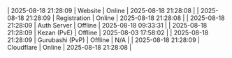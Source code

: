 | 2025-08-18 21:28:09 | Website | Online | 2025-08-18 21:28:08 |
| 2025-08-18 21:28:09 | Registration | Online | 2025-08-18 21:28:08 |
| 2025-08-18 21:28:09 | Auth Server | Offline | 2025-08-18 09:33:31 |
| 2025-08-18 21:28:09 | Kezan (PvE) | Offline | 2025-08-03 17:58:02 |
| 2025-08-18 21:28:09 | Gurubashi (PvP) | Offline | N/A |
| 2025-08-18 21:28:09 | Cloudflare | Online | 2025-08-18 21:28:08 |
